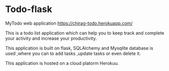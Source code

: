 # Todo-flask
MyTodo web application 
https://chirag-todo.herokuapp.com/



This is a todo list application which can help you to keep track and complete your activity and increase your productivity. 

This application is built on flask, SQLAlchemy and Mysqlite database is used ,where you can to add tasks ,update tasks or even delete it.

This application is hosted on a cloud platorm Herokuu.
